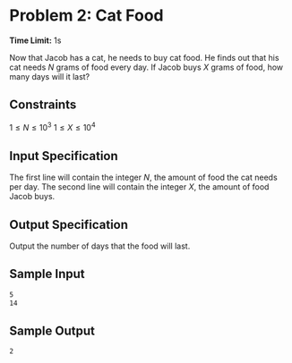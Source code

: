 # Problem 2: Cat Food

**Time Limit:** 1s

Now that Jacob has a cat, he needs to buy cat food. He finds out that his cat needs $N$ grams of food every day. If Jacob buys $X$ grams of food, how many days will it last?

## Constraints

$1 \leq N \leq 10^3$
$1 \leq X \leq 10^4$

## Input Specification

The first line will contain the integer $N$, the amount of food the cat needs per day. The second line will contain the integer $X$, the amount of food Jacob buys.

## Output Specification

Output the number of days that the food will last.

## Sample Input

```txt
5
14
```

## Sample Output

```txt
2
```
